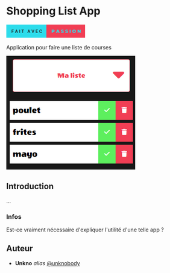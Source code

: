 # Shopping List App

![This is an image](../assets/with-passion.png)

Application pour faire une liste de courses

![This is an image](../assets/shopping_list.jpg)

## Introduction

...

### Infos

Est-ce vraiment nécessaire d'expliquer l'utilité d'une telle app ?

## Auteur

- **Unkno** _alias_ [@unknobody](https://github.com/Unknobody)
